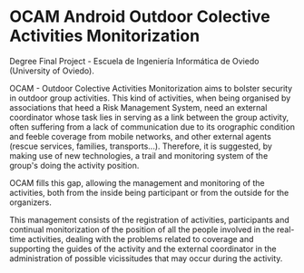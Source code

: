 # OCAM Android Outdoor Colective Activities Monitorization

Degree Final Project - Escuela de Ingeniería Informática de Oviedo (University of Oviedo). 

OCAM - Outdoor Colective Activities Monitorization aims to bolster security in outdoor group activities. This kind of activities, when being organised by associations that heed a Risk Management System, need an external coordinator whose task lies in serving as a link between the group activity, often suffering from a lack of communication due to its orographic condition and feeble coverage from mobile networks, and other external agents (rescue services, families, transports...). Therefore, it is suggested, by making use of new technologies, a trail and monitoring system of the group's doing the activity position.

OCAM fills this gap, allowing the management and monitoring of the activities, both from the inside being participant or from the outside for the organizers.

This management consists of the registration of activities, participants and continual monitorization of the position of all the people involved in the real-time activities, dealing with the problems related to coverage and supporting the guides of the activity and the external coordinator in the administration of possible vicissitudes that may occur during the activity.

